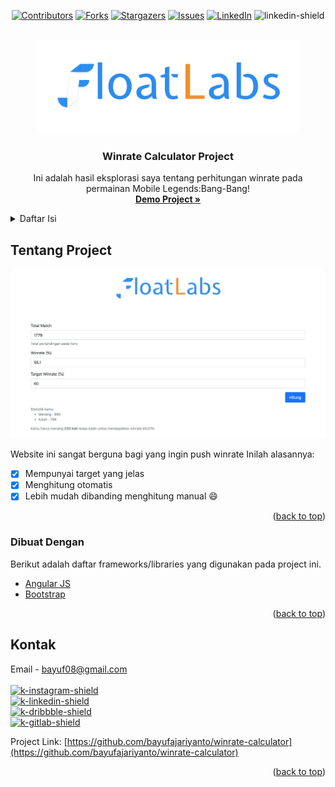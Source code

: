 <div id="top"></div>
<div align="center">

[![Contributors][contributors-shield]][contributors-url]
[![Forks][forks-shield]][forks-url]
[![Stargazers][stars-shield]][stars-url]
[![Issues][issues-shield]][issues-url]
[![LinkedIn][linkedin-shield]][linkedin-url]
![linkedin-shield]

</div>

<!-- PROJECT LOGO -->
<br />
<div align="center">
  <a href="https://github.com/bayufajariyanto/winrate-calculator">
    <img src="img/logo_letter.png" alt="Logo Float Labs" height="150">
  </a>

  <h3 align="center">Winrate Calculator Project</h3>

  <p align="center">
    Ini adalah hasil eksplorasi saya tentang perhitungan winrate pada permainan Mobile Legends:Bang-Bang!
    <br />
    <a href="https://bayufajariyanto.github.io/winrate-calculator"><strong>Demo Project »</strong></a>
  </p>
</div>



<!-- DAFTAR ISI -->
<details>
  <summary>Daftar Isi</summary>
  <ol>
    <li>
      <a href="#tentang-project">Tentang Project</a>
      <ul>
        <li><a href="#dibuat-dengan">Dibuat dengan</a></li>
      </ul>
    </li>
    <li>
      <a href="#kontak">Kontak</a>
    </li>
  </ol>
</details>



<!-- TENTANG PROJECT -->
<div id="tentang-project"></div>

## Tentang Project

[![Tampilan Utama][product-screenshot]](https://bayufajariyanto.github.io/winrate-calculator/)

Website ini sangat berguna bagi yang ingin push winrate
Inilah alasannya:
- [x] Mempunyai target yang jelas
- [x] Menghitung otomatis
- [x] Lebih mudah dibanding menghitung manual :smile:

<p align="right">(<a href="#top">back to top</a>)</p>

<div id="dibuat-dengan"></div>

### Dibuat Dengan
Berikut adalah daftar frameworks/libraries yang digunakan pada project ini.

* [Angular JS](https://angularjs.org/)
* [Bootstrap](https://getbootstrap.com)

<p align="right">(<a href="#top">back to top</a>)</p>

<!-- KONTAK -->
<div id="kontak"></div>

## Kontak

Email - bayuf08@gmail.com <br><br>
[![k-instagram-shield]][k-instagram-url]<br>
[![k-linkedin-shield]][k-linkedin-url]<br>
[![k-dribbble-shield]][k-dribbble-url]<br>
[![k-gitlab-shield]][k-gitlab-url]<br>

Project Link: [https://github.com/bayufajariyanto/winrate-calculator](https://github.com/bayufajariyanto/winrate-calculator)

<p align="right">(<a href="#top">back to top</a>)</p>

<!-- VARIABEL -->
[contributors-shield]: https://img.shields.io/github/contributors/bayufajariyanto/winrate-calculator.svg?style=for-the-badge
[contributors-url]: https://github.com/bayufajariyanto/winrate-calculator/graphs/contributors
[forks-shield]: https://img.shields.io/github/forks/bayufajariyanto/winrate-calculator.svg?style=for-the-badge
[forks-url]: https://github.com/bayufajariyanto/winrate-calculator/network/members
[stars-shield]: https://img.shields.io/github/stars/bayufajariyanto/winrate-calculator.svg?style=for-the-badge
[stars-url]: https://github.com/bayufajariyanto/winrate-calculator/stargazers
[issues-shield]: https://img.shields.io/github/issues/bayufajariyanto/winrate-calculator.svg?style=for-the-badge
[issues-url]: https://github.com/bayufajariyanto/winrate-calculator/issues
[license-shield]: https://img.shields.io/github/license/bayufajariyanto/winrate-calculator.svg?style=for-the-badge
[license-url]: https://github.com/bayufajariyanto/winrate-calculator/blob/master/LICENSE.txt
[linkedin-shield]: https://img.shields.io/badge/-LinkedIn-black.svg?style=for-the-badge&logo=linkedin&colorB=555
[linkedin-url]: https://linkedin.com/in/bayufajariyanto
[k-gmail-shield]: https://img.shields.io/badge/GMail-white.svg?&logo=gmail
[k-gmail-url]: #
[k-instagram-shield]: https://img.shields.io/badge/Instagram-white.svg?&logo=instagram
[k-instagram-url]: http://instagram.com/bayufajariyanto
[k-dribbble-shield]: https://img.shields.io/badge/Dribbble-white.svg?&logo=dribbble
[k-dribbble-url]: http://dribbble.com/bayufajariyanto
[k-linkedin-shield]: https://img.shields.io/badge/LinkedIn-blue.svg?&logo=linkedin
[k-linkedin-url]: https://linkedin.com/in/bayufajariyanto
[k-gitlab-shield]: https://img.shields.io/badge/Gitlab-white.svg?&logo=gitlab
[k-gitlab-url]: https://gitlab.com/bayufajariyanto
[product-screenshot]: img/UI.png